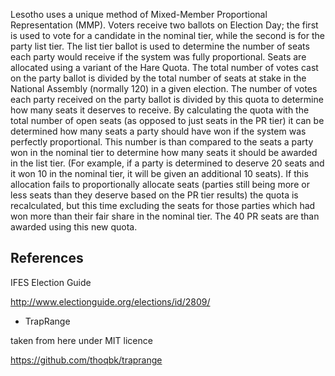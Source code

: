 Lesotho uses a unique method of Mixed-Member Proportional Representation (MMP). Voters receive two ballots on Election Day; the first is used to vote for a candidate in the nominal tier, while the second is for the party list tier. The list tier ballot is used to determine the number of seats each party would receive if the system was fully proportional. Seats are allocated using a variant of the Hare Quota. The total number of votes cast on the party ballot is divided by the total number of seats at stake in the National Assembly (normally 120) in a given election. The number of votes each party received on the party ballot is divided by this quota to determine how many seats it deserves to receive. By calculating the quota with the total number of open seats (as opposed to just seats in the PR tier) it can be determined how many seats a party should have won if the system was perfectly proportional. This number is than compared to the seats a party won in the nominal tier to determine how many seats it should be awarded in the list tier. (For example, if a party is determined to deserve 20 seats and it won 10 in the nominal tier, it will be given an additional 10 seats). If this allocation fails to proportionally allocate seats (parties still being more or less seats than they deserve based on the PR tier results) the quota is recalculated, but this time excluding the seats for those parties which had won more than their fair share in the nominal tier. The 40 PR seats are than awarded using this new quota.

## References
IFES Election Guide

http://www.electionguide.org/elections/id/2809/

* TrapRange

taken from here under MIT licence

https://github.com/thoqbk/traprange
